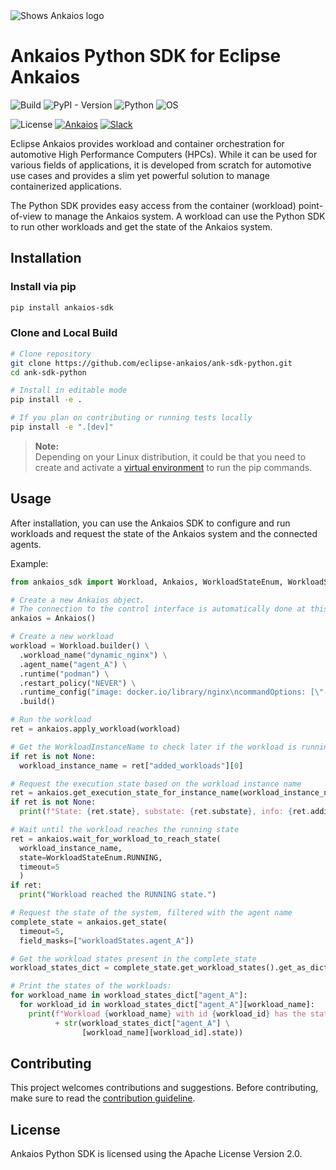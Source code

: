 <picture style="padding-bottom: 1em;">
  <source media="(prefers-color-scheme: dark)" srcset="https://raw.githubusercontent.com/eclipse-ankaios/ankaios/refs/heads/main/logo/Ankaios__logo_for_dark_bgrd_clipped.png">
  <source media="(prefers-color-scheme: light)" srcset="https://raw.githubusercontent.com/eclipse-ankaios/ankaios/refs/heads/main/logo/Ankaios__logo_for_light_bgrd_clipped.png">
  <img alt="Shows Ankaios logo" src="https://raw.githubusercontent.com/eclipse-ankaios/ankaios/refs/heads/main/logo/Ankaios__logo_for_light_bgrd_clipped.png">
</picture>

# Ankaios Python SDK for Eclipse Ankaios

![Build](https://github.com/eclipse-ankaios/ank-sdk-python/actions/workflows/build.yml/badge.svg?job=build)
![PyPI - Version](https://img.shields.io/pypi/v/ankaios_sdk)
![Python](https://img.shields.io/badge/python-3.9%20|%203.10%20|%203.11%20|%203.12%20|%203.13-blue)
![OS](https://img.shields.io/badge/os-independent-lightgrey)

![License](https://img.shields.io/badge/license-Apache%202.0-blue)
[![Ankaios](https://img.shields.io/badge/main_project-repo-blue)](https://github.com/eclipse-ankaios/ankaios)
[![Slack](https://img.shields.io/badge/slack-join-blue?logo=slack)](https://join.slack.com/t/ankaios/shared_invite/zt-2inyhbehh-iVp3YZD09VIgybv8D1gDpQ)

Eclipse Ankaios provides workload and container orchestration for automotive
High Performance Computers (HPCs). While it can be used for various fields of
applications, it is developed from scratch for automotive use cases and provides
a slim yet powerful solution to manage containerized applications.

The Python SDK provides easy access from the container (workload) point-of-view
to manage the Ankaios system. A workload can use the Python SDK to run other workloads
and get the state of the Ankaios system.

## Installation

### Install via pip

```sh
pip install ankaios-sdk
```

### Clone and Local Build

```sh
# Clone repository
git clone https://github.com/eclipse-ankaios/ank-sdk-python.git
cd ank-sdk-python

# Install in editable mode
pip install -e .

# If you plan on contributing or running tests locally
pip install -e ".[dev]"
```

> **Note:**  
> Depending on your Linux distribution, it could be that you need to create and activate a [virtual environment](https://docs.python.org/3/library/venv.html) to run the pip commands.

## Usage

After installation, you can use the Ankaios SDK to configure and run workloads and request
the state of the Ankaios system and the connected agents.

Example:
```python
from ankaios_sdk import Workload, Ankaios, WorkloadStateEnum, WorkloadSubStateEnum

# Create a new Ankaios object.
# The connection to the control interface is automatically done at this step.
ankaios = Ankaios()

# Create a new workload
workload = Workload.builder() \
  .workload_name("dynamic_nginx") \
  .agent_name("agent_A") \
  .runtime("podman") \
  .restart_policy("NEVER") \
  .runtime_config("image: docker.io/library/nginx\ncommandOptions: [\"-p\", \"8080:80\"]") \
  .build()

# Run the workload
ret = ankaios.apply_workload(workload)

# Get the WorkloadInstanceName to check later if the workload is running
if ret is not None:
  workload_instance_name = ret["added_workloads"][0]

# Request the execution state based on the workload instance name
ret = ankaios.get_execution_state_for_instance_name(workload_instance_name)
if ret is not None:
  print(f"State: {ret.state}, substate: {ret.substate}, info: {ret.additional_info}")

# Wait until the workload reaches the running state
ret = ankaios.wait_for_workload_to_reach_state(
  workload_instance_name,
  state=WorkloadStateEnum.RUNNING,
  timeout=5
  )
if ret:
  print("Workload reached the RUNNING state.")

# Request the state of the system, filtered with the agent name
complete_state = ankaios.get_state(
  timeout=5,
  field_masks=["workloadStates.agent_A"])

# Get the workload states present in the complete_state
workload_states_dict = complete_state.get_workload_states().get_as_dict()

# Print the states of the workloads:
for workload_name in workload_states_dict["agent_A"]:
  for workload_id in workload_states_dict["agent_A"][workload_name]:
    print(f"Workload {workload_name} with id {workload_id} has the state "
          + str(workload_states_dict["agent_A"] \
                [workload_name][workload_id].state))
```

## Contributing

This project welcomes contributions and suggestions. Before contributing, make sure to read the
[contribution guideline](CONTRIBUTING.md).

## License

Ankaios Python SDK is licensed using the Apache License Version 2.0.
